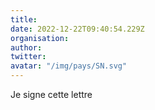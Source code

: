 ```yaml
---
title: 
date: 2022-12-22T09:40:54.229Z
organisation: 
author: 
twitter: 
avatar: "/img/pays/SN.svg"
---
```


Je signe cette lettre 